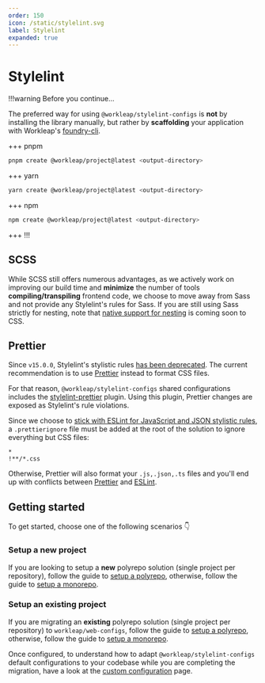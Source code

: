 ```yaml
---
order: 150
icon: /static/stylelint.svg
label: Stylelint
expanded: true
---
```


# Stylelint

!!!warning Before you continue...

The preferred way for using `@workleap/stylelint-configs` is **not** by installing the library manually, but rather by **scaffolding** your application with Workleap's [foundry-cli](https://github.com/gsoft-inc/wl-foundry-cli).

+++ pnpm
```bash
pnpm create @workleap/project@latest <output-directory>
```
+++ yarn
```bash
yarn create @workleap/project@latest <output-directory>
```
+++ npm
```bash
npm create @workleap/project@latest <output-directory>
```
+++
!!!

## SCSS

While SCSS still offers numerous advantages, as we actively work on improving our build time and **minimize** the number of tools **compiling/transpiling** frontend code, we choose to move away from Sass and not provide any Stylelint's rules for Sass. If you are still using Sass strictly for nesting, note that [native support for nesting](https://www.w3.org/TR/css-nesting-1/) is coming soon to CSS.

## Prettier

Since `v15.0.0`, Stylelint's stylistic rules [has been deprecated](https://stylelint.io/migration-guide/to-15#deprecated-stylistic-rules). The current recommendation is to use [Prettier](https://prettier.io/) instead to format CSS files.

For that reason, `@workleap/stylelint-configs` shared configurations includes the [stylelint-prettier](https://github.com/prettier/stylelint-prettier) plugin. Using this plugin, Prettier changes are exposed as Stylelint's rule violations.

Since we choose to [stick with ESLint for JavaScript and JSON stylistic rules](../eslint/default.md#prettier), a `.prettierignore` file must be added at the root of the solution to ignore everything but CSS files:

``` .prettierignore
*
!**/*.css
```

Otherwise, Prettier will also format your `.js,.json,.ts` files and you'll end up with conflicts between [Prettier](https://prettier.io/) and [ESLint](https://eslint.org/).

## Getting started

To get started, choose one of the following scenarios :point_down:

### Setup a new project

If you are looking to setup a **new** polyrepo solution (single project per repository), follow the guide to [setup a polyrepo](setup-polyrepo.md), otherwise, follow the guide to [setup a monorepo](setup-monorepo.md).

### Setup an existing project

If you are migrating an **existing** polyrepo solution (single project per repository) to `workleap/web-configs`, follow the guide to [setup a polyrepo](setup-polyrepo.md), otherwise, follow the guide to [setup a monorepo](setup-monorepo.md).

Once configured, to understand how to adapt `@workleap/stylelint-configs` default configurations to your codebase while you are completing the migration, have a look at the [custom configuration](custom-configuration.md) page.
